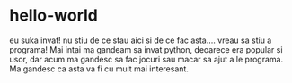 # hello-world
eu suka invat!
nu stiu de ce stau aici si de ce fac asta.... vreau sa stiu a programa! Mai intai ma gandeam sa invat python, deoarece era popular si usor, dar acum ma gandesc sa fac jocuri sau macar sa ajut a le programa. Ma gandesc ca asta va fi cu mult mai interesant.
